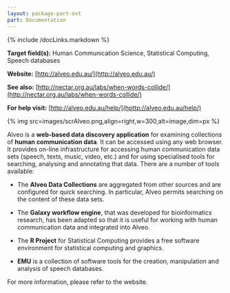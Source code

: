 ```yaml
---
layout: package-part-ext
part: Documentation
---
```

{% include /docLinks.markdown %}

**Target field(s):** Human Communication Science, Statistical Computing, Speech databases

**Website:** [http://alveo.edu.au/](http://alveo.edu.au/)

**See also:** [http://nectar.org.au/labs/when-words-collide/](http://nectar.org.au/labs/when-words-collide/)

**For help visit:** [http://alveo.edu.au/help/](hpttp://alveo.edu.au/help/)

{% img src=images/scrAlveo.png,align=right,w=300,alt=image,dim=px %}

Alveo is a **web-based data discovery application** for examining collections of **human communication data**. It can be accessed using any web browser.
It provides on-line infrastructure for accessing human communication data sets (speech, texts, music, video, etc.) and for using specialised tools for searching, analysing and annotating that data.
There are a number of tools available:

- The **Alveo Data Collections** are aggregated from other sources and are configured for quick searching. In particular, Alveo permits searching on the content of these data sets.

- The **Galaxy workflow engine**, that was developed for bioinformatics research, has been adapted so that it is useful for working with human communication data and integrated into Alveo.

- The **R Project** for Statistical Computing provides a free software environment for statistical computing and graphics.

- **EMU** is a collection of software tools for the creation, manipulation and analysis of speech databases.

For more information, please refer to the website. 
